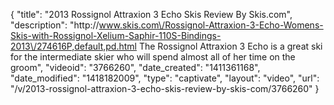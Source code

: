 {
    "title": "2013 Rossignol Attraxion 3 Echo Skis Review By Skis.com",
    "description": "http:\/\/www.skis.com\/Rossignol-Attraxion-3-Echo-Womens-Skis-with-Rossignol-Xelium-Saphir-110S-Bindings-2013\/274616P,default,pd.html  The Rossignol Attraxion 3 Echo is a great ski for the intermediate skier who will spend almost all of her time on the groom",
    "videoid": "3766260",
    "date_created": "1411361168",
    "date_modified": "1418182009",
    "type": "captivate",
    "layout": "video",
    "url": "\/v\/2013-rossignol-attraxion-3-echo-skis-review-by-skis-com\/3766260"
}